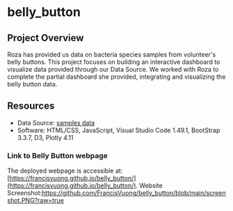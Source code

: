 # belly_button

## Project Overview
Roza has provided us data on bacteria species samples from volunteer's belly buttons. This project focuses on building an interactive dashboard to visualize data provided through our Data Source. We worked with Roza to complete the partial dashboard she provided, integrating and visualizing the belly button data. 

## Resources
- Data Source: [samples data](https://github.com/FrancisVuong/belly_button/blob/main/samples.json)
- Software: HTML/CSS, JavaScript, Visual Studio Code 1.49.1, BootStrap 3.3.7, D3, Plotly 4.11

### Link to Belly Button webpage
The deployed webpage is accessible at: [https://francisvuong.github.io/belly_button/](https://francisvuong.github.io/belly_button/).
Website Screenshot:https://github.com/FrancisVuong/belly_button/blob/main/screenshot.PNG?raw=true

